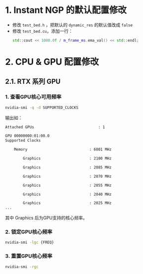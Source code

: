 # 1. Instant NGP 的默认配置修改

- 修改 `test_bed.h` ，把默认的 `dynamic_res` 的默认值改成 `false`
- 修改 `test_bed.cu`，添加一行：
	```cpp
	std::cout << 1000.0f / m_frame_ms.ema_val() << std::endl;
	```


# 2. CPU & GPU 配置修改
## 2.1. RTX 系列 GPU
### 1. 查看GPU核心可用频率
```bash
nvidia-smi -q -d SUPPORTED_CLOCKS
```
​输出如：
```bash
Attached GPUs                             : 1

GPU 00000000:01:00.0
Supported Clocks

    Memory                            : 6001 MHz

        Graphics                      : 2100 MHz

        Graphics                      : 2085 MHz

        Graphics                      : 2070 MHz

        Graphics                      : 2055 MHz

        Graphics                      : 2040 MHz

        Graphics                      : 2025 MHz
...
```

​其中 Graphics 后为GPU支持的核心频率。

### 2. 锁定GPU核心频率
```bash
nvidia-smi -lgc {FREQ}
```
### 3. 重置GPU核心频率
```bash
nvidia-smi -rgc
```
